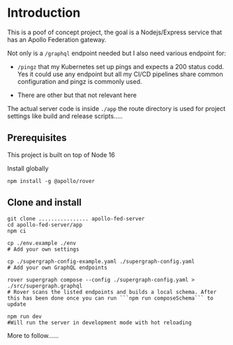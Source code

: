 # Introduction

This is a poof of concept project, the goal is a Nodejs/Express service that has an Apollo Federation gateway.

Not only is a ```/graphql``` endpoint needed but I also need various endpoint for:

- ```/pingz``` that my Kubernetes set up pings and expects a 200 status codd. Yes it could use any endpoint but all my CI/CD pipelines share common configuration and pingz is commonly used.

- There are other but that not relevant here

The actual server code is inside ```./app``` the route directory is used for project settings like build and release scripts.....

## Prerequisites

This project is built on top of Node 16

Install globally

```:bash
npm install -g @apollo/rover
```

## Clone and install

```:bash
git clone ................ apollo-fed-server
cd apollo-fed-server/app
npm ci

cp ./env.example ./env
# Add your own settings

cp ./supergraph-config-example.yaml ./supergraph-config.yaml
# Add your own GraphQL endpoints

rover supergraph compose --config ./supergraph-config.yaml > ./src/supergraph.graphql
# Rover scans the listed endpoints and builds a local schema. After this has been done once you can run ```npm run composeSchema``` to update

npm run dev
#Will run the server in development mode with hot reloading
```

More to follow......
